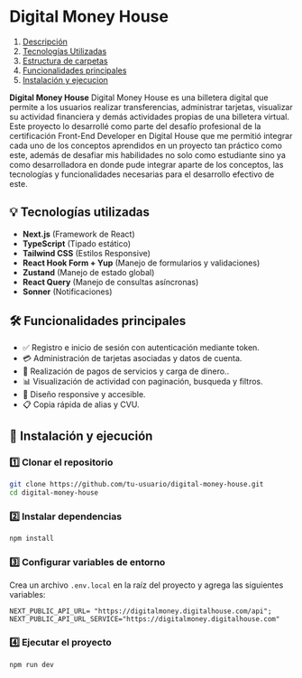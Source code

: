 # Digital Money House

1. [Descripción](#descripción)
2. [Tecnologías Utilizadas](#tecnologías-utilizadas)
3. [Estructura de carpetas](#estructura-de-proyecto)
4. [Funcionalidades principales](#funcionalidades-principales)
5. [Instalación y ejecucion](#instalación)

**Digital Money House** Digital Money House es una billetera digital que permite a los usuarios realizar transferencias, administrar tarjetas, visualizar su actividad financiera y demás actividades propias de una billetera virtual.
Este proyecto lo desarrollé como parte del desafío profesional de la certificación Front-End Developer en Digital House que me permitió integrar cada uno de los conceptos aprendidos en un proyecto tan práctico como este, además de desafiar mis habilidades no solo como estudiante sino ya como desarrolladora en donde pude integrar aparte de los conceptos, las tecnologías y funcionalidades necesarias para el desarrollo efectivo de este.

## 💡 Tecnologías utilizadas

- **Next.js** (Framework de React)
- **TypeScript** (Tipado estático)
- **Tailwind CSS** (Estilos Responsive)
- **React Hook Form + Yup** (Manejo de formularios y validaciones)
- **Zustand** (Manejo de estado global)
- **React Query** (Manejo de consultas asíncronas)
- **Sonner** (Notificaciones)


## 🛠️ Funcionalidades principales

- ✅ Registro e inicio de sesión con autenticación mediante token.
- 💳 Administración de tarjetas asociadas y datos de cuenta.
- 💸 Realización de pagos de servicios y carga de dinero..
- 📊 Visualización de actividad con paginación, busqueda y filtros.
- 📱 Diseño responsive y accesible.
- 📋 Copia rápida de alias y CVU.

## 🔧 Instalación y ejecución

### 1️⃣ Clonar el repositorio
```bash
git clone https://github.com/tu-usuario/digital-money-house.git
cd digital-money-house
```

### 2️⃣ Instalar dependencias
```bash
npm install
```

### 3️⃣ Configurar variables de entorno
Crea un archivo `.env.local` en la raíz del proyecto y agrega las siguientes variables:
```env
NEXT_PUBLIC_API_URL= "https://digitalmoney.digitalhouse.com/api";
NEXT_PUBLIC_API_URL_SERVICE="https://digitalmoney.digitalhouse.com"
```

### 4️⃣ Ejecutar el proyecto
```bash
npm run dev





